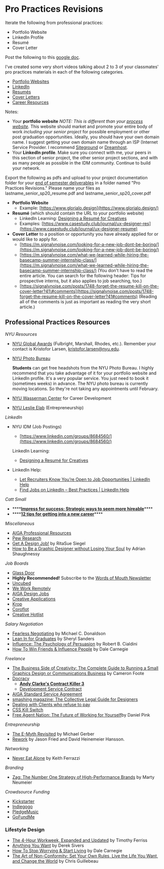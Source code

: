 # Pro Practices Revisions

Iterate the following from professional practices:

* Portfolio Website
* LinkedIn Profile
* Resumé
* Cover Letter

Post the following to this [google doc](https://docs.google.com/document/d/18CQB1dACgRe8G3vZQplNiLf6qknTm_w3Fo1cuLvbhq4/edit?usp=sharing). 

I've created some very short videos talking about 2 to 3 of your classmates' pro practices materials in each of the following categories.

* [Portfolio Websites](https://stream.nyu.edu/media/Senior+Project+Portfolio/1_3ssg7ckj)
* [LinkedIn](https://stream.nyu.edu/media/Senior+Project+LinkedIn/1_678bu9ia)
* [Resumés](https://stream.nyu.edu/media/Senior+Project+Resume/1_0b28s5fz)
* [Cover Letters](https://stream.nyu.edu/media/Senior+Project+Cover+Letters/1_36vlce7a)
* [Career Resources](https://stream.nyu.edu/media/Senior+Project+Career+Resources/1_9kyp6fsm)

Notes:

* Your **portfolio website** _NOTE: This is different than your_ [_process website_](../pre-work/website.md)_._ This website should market and promote your entire body of work _including your senior project_ for possible employment or other post graduation opportunities. Ideally, you should have your own domain name. I suggest getting your own domain name through an ISP \(Internet Service Provider. I recommend [Siteground](http://siteground.com) or [Dreamhost](http://dreamhost.com).
* Your **LinkedIn profile**. Make sure you connect with me, your peers in this section of senior project, the other senior project sections, and with as many people as possible in the IDM community. Continue to build your network.

Export the following as pdfs and upload to your project documentation folder for your [end of semester deliverables](./) in a folder named "Pro Practices Revisions." Please name your files as lastname\_senior\_sp20\_resume.pdf and lastname\_senior\_sp20\_cover.pdf 

* **Portfolio Website**
  * Example: [https://www.glorialo.design](https://www.glorialo.design/)
* **Resumé** \(which should contain the URL to your portfolio website\)
  * LinkedIn Learning: [Designing a Resumé for Creatives](https://www.linkedin.com/learning/designing-a-resume-for-creatives/welcome?u=2131553)
  * Examples: [https://www.casestudy.club/journal/ux-designer-res](https://www.casestudy.club/journal/ux-designer-resume)
* **Cover Letter** to a position or opportunity you have already applied for or would like to apply for.
  * [https://m.signalvnoise.com/looking-for-a-new-job-dont-be-boring/](https://m.signalvnoise.com/looking-for-a-new-job-dont-be-boring/)
  * [https://m.signalvnoise.com/what-we-learned-while-hiring-the-basecamp-summer-internship-class/](https://m.signalvnoise.com/what-we-learned-while-hiring-the-basecamp-summer-internship-class/) \(You don't have to read the entire article. You can search for the following header: Tips for prospective interns, but it also applies to job searching, too.\)
  * [https://signalvnoise.com/posts/1748-forget-the-resume-kill-on-the-cover-letter?41\#comments](https://signalvnoise.com/posts/1748-forget-the-resume-kill-on-the-cover-letter?41#comments) \(Reading all of the comments is just as important as reading the very short article.\)

## Professional Practices Resources

_NYU Resources_

* [NYU Global Awards](http://nyu.edu/scholarships) \(Fulbright, Marshall, Rhodes, etc.\). Remember your contact is Kristofor Larsen, kristofor.larsen@nyu.edu.
* [NYU Photo Bureau](https://www.nyu.edu/about/leadership-university-administration/office-of-the-president/university-relationsandpublicaffairs/public-affairs/photo-bureau.html)

  **Students** can get free headshots from the NYU Photo Bureau. I highly recommend that you take advantage of it for your portfolio website and LinkedIn profile. It's a very popular service. You just need to book it \(sometimes weeks\) in advance. The NYU photo bureau is currently moving locations. So they're not taking any appointments until February.

* [NYU Wasserman Center](https://www.nyu.edu/students/student-information-and-resources/career-development-and-jobs.html) for Career Development
* [NYU Leslie Elab](https://entrepreneur.nyu.edu/) \(Entrepreneurship\)

_LinkedIn_

* NYU IDM \(Job Postings\)

  * [https://www.linkedin.com/groups/8684560/](https://www.linkedin.com/groups/8684560/)

  LinkedIn Learning:

  * [Designing a Resumé for Creatives](https://www.linkedin.com/learning/designing-a-resume-for-creatives/welcome?u=2131553)

* LinkedIn Help: 
  * [Let Recruiters Know You’re Open to Job Opportunities \| LinkedIn Help](https://www.linkedin.com/help/linkedin/answer/67405?lang=en&src=aff-lilpar&veh=aff_src.aff-lilpar_c.partners_pkw.123201_plc.adgoal%20GmbH_pcrid.449670_learning&trk=aff_src.aff-lilpar_c.partners_pkw.123201_plc.adgoal%20GmbH_pcrid.449670_learning&clickid=XVGx8mzlPxyOUGjwUx0Mo38SUki2%3A00lwW9ZVM0&irgwc=1)
  * [Find Jobs on LinkedIn – Best Practices \| LinkedIn Help](https://www.linkedin.com/help/linkedin/answer/110912)

_Catt Small_

* \*\*\*\*[**Impress for success: Strategic ways to seem more hireable**](https://cattsmall.com/advice/2018/09/24/be-hireable-get-hired.html)\*\*\*\*
* \*\*\*\*[**12 tips for getting into a new career**](https://cattsmall.com/advice/2019/11/02/get-entry-level-job-new-career.html)\*\*\*\*

_Miscellaneous_

* [AIGA Professional Resources](http://www.aiga.org/professional-resources)
* [Pew Research](http://www.pewresearch.org/)
* [Get A Design Job!](http://www.aiga.org/get-a-design-job) by RitaSue Siegel
* [How to Be a Graphic Designer without Losing Your Soul](https://www.amazon.com/Graphic-Designer-without-Losing-Expanded/dp/1568989830/ref=tmm_pap_swatch_0?_encoding=UTF8&qid=1516586778&sr=1-1-spell) by Adrian Shaughnessy 

_Job Boards_

* [Glass Door](http://glassdoor.com)
* **Highly Recommended!** Subscribe to the [Words of Mouth Newsletter](http://www.wordsofmouth.org/)
* [Uncubed](https://uncubed.com)
* [We Work Remotely](https://weworkremotely.com) 
* [AIGA Design Jobs](http://designjobs.aiga.org)
* [Creative Applications](http://www.creativeapplications.net/job-board)
* [Krop](http://www.krop.com)
* [Coroflot](http://www.coroflot.com/public/jobs_browse.asp)
* [Creative Hotlist](http://www.creativehotlist.com)

_Salary Negotiation_

* [Fearless Negotiating](https://www.amazon.com/Fearless-Negotiating-Michael-C-Donaldson/dp/1259584801/ref=sr_1_1_twi_pap_2?ie=UTF8&qid=1516674344&sr=8-1&keywords=fearless+negotiating) by Michael C. Donaldson
* [Lean In for Graduates](http://www.amazon.com/Lean-Graduates-Sheryl-Sandberg/dp/0385353677/ref=sr_1_1?ie=UTF8&qid=1442940600&sr=8-1&keywords=lean+in+for+graduates) by Sheryl Sanders 
* [Influence: The Psychology of Persuasion](https://www.amazon.com/Influence-Psychology-Persuasion-Robert-Cialdini/dp/006124189X/ref=sr_1_4?s=books&ie=UTF8&qid=1516674402&sr=1-4&keywords=influence) by Robert B. Cialdini
* [How To Win Friends & Influence People](https://www.amazon.com/How-Win-Friends-Influence-People-ebook/dp/B003WEAI4E/ref=sr_1_3?s=books&ie=UTF8&qid=1516674757&sr=1-3&keywords=dale+carnegie) by Dale Carnegie

_Freelance_

* [The Business Side of Creativity: The Complete Guide to Running a Small Graphics Design or Communications Business](https://www.amazon.com/Business-Side-Creativity-Comprehensive-Communications/dp/0393734005/ref=la_B00IMVP96O_1_1?s=books&ie=UTF8&qid=1516586595&sr=1-1) by Cameron Foote 
* [Docracy](http://www.docracy.com/doc/showalluserdocs?sortBy=4&page=1&userId=7435)
  * [**Andy Clarke's Contract Killer 3**](http://stuffandnonsense.co.uk/projects/contract-killer)
  * [Development Service Contract](https://www.docracy.com/7079/development-service-contract)
* [AIGA Standard Service Agreement](http://www.aiga.org/standard-agreement/)
* [smashing magazine: The Collective Legal Guide for Designers](http://www.smashingmagazine.com/2013/04/03/legal-guide-contract-samples-for-designers/)
* [Dealing with Clients who refuse to pay](http://www.smashingmagazine.com/2010/04/09/dealing-with-clients-who-refuse-to-pay)
* [CSS Kill Switch](http://csskillswitch.com)
* [Free Agent Nation: The Future of Working for Yourself](https://www.amazon.com/Free-Agent-Nation-Working-Yourself/dp/0446678791/ref=asap_bc?ie=UTF8)by Daniel Pink 

_Entrepreneurship_

* [The E-Myth Revisited](https://www.amazon.com/E-Myth-Revisited-Small-Businesses-About/dp/0887307280/ref=tmm_pap_swatch_0?_encoding=UTF8&qid=1516833277&sr=8-1) by Michael Gerber
* [Rework](https://www.amazon.com/Rework-Jason-Fried/dp/0307463745/ref=sr_1_1_twi_har_2?s=books&ie=UTF8&qid=1516586631&sr=1-1&keywords=rework) by Jason Fried and David Heinemeier Hansson.

_Networking_

* [Never Eat Alone](https://www.amazon.com/Never-Eat-Alone-Expanded-Updated/dp/B00H6JBFOS/ref=sr_1_1?s=books&ie=UTF8&qid=1516833304&sr=1-1&keywords=never+eat+alone) by Keith Ferrazzi 

_Branding_

* [Zag: The Number One Strategy of High-Performance Brands](https://www.amazon.com/Zag-Number-Strategy-High-Performance-Brands/dp/0321426770/ref=sr_1_3?ie=UTF8&qid=1516833998&sr=8-3&keywords=marty+neumeier) by Marty Neumeier

_Crowdsource Funding_

* [Kickstarter](http://kickstarter.com)
* [Indiegogo](http://www.indiegogo.com)
* [PledgeMusic](http://pledgemusic.com)
* [GoFundMe](http://gofundme.com)

### Lifestyle Design

* [The 4-Hour Workweek, Expanded and Updated](http://www.amazon.com/4-Hour-Workweek-Expanded-Updated-Cutting-Edge/dp/0307465357/ref=sr_1_2?s=books&ie=UTF8&qid=1312561321&sr=1-2) by Timothy Ferriss
* [Anything You Want](http://www.amazon.com/Anything-You-Want-Derek-Sivers/dp/1936719118/ref=sr_1_1?s=books&ie=UTF8&qid=1312561032&sr=1-1) by Derek Sivers
* [How To Stop Worrying & Start Living](https://www.amazon.com/How-stop-worrying-start-living-ebook/dp/B01NCV2RIR/) by Dale Carnegie
* [The Art of Non-Conformity: Set Your Own Rules, Live the Life You Want, and Change the World](http://www.amazon.com/Art-Non-Conformity-Rules-Change-World/dp/0399536108/ref=sr_1_1?s=books&ie=UTF8&qid=1312561247&sr=1-1) by Chris Guillebeau

